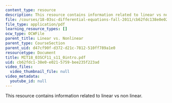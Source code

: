 ```yaml
---
content_type: resource
description: This resource contains information related to linear vs non linear.
file: /courses/18-03sc-differential-equations-fall-2011/cb62fdc138e0e0215759bee235f223ad_MIT18_03SCF11_s11_0intro.pdf
file_type: application/pdf
learning_resource_types: []
ocw_type: OCWFile
parent_title: Linear vs. Nonlinear
parent_type: CourseSection
parent_uid: d47cf90f-d372-d21c-7812-510ff789a1e0
resourcetype: Document
title: MIT18_03SCF11_s11_0intro.pdf
uid: cb62fdc1-38e0-e021-5759-bee235f223ad
video_files:
  video_thumbnail_file: null
video_metadata:
  youtube_id: null
---
```

This resource contains information related to linear vs non linear.

